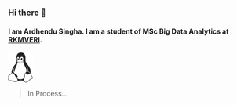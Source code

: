 ### Hi there 👋

<div style="align:center"> 
  
  <h4>I am Ardhendu Singha. I am a student of MSc Big Data Analytics at <a href="http://rkmvu.ac.in/">RKMVERI</a>.</h4>
  <img src = "397px-Tux_Mono.svg.png" width = "50" style="vertical-align:middle">
  
  > In Process...
  
</div>

<!--
**ardhochand/ardhochand** is a ✨ _special_ ✨ repository because its `README.md` (this file) appears on your GitHub profile.

Here are some ideas to get you started:

- 🔭 I’m currently working on ...
- 🌱 I’m currently learning ...
- 👯 I’m looking to collaborate on ...
- 🤔 I’m looking for help with ...
- 💬 Ask me about ...
- 📫 How to reach me: ...
- 😄 Pronouns: ...
- ⚡ Fun fact: ...
-->
